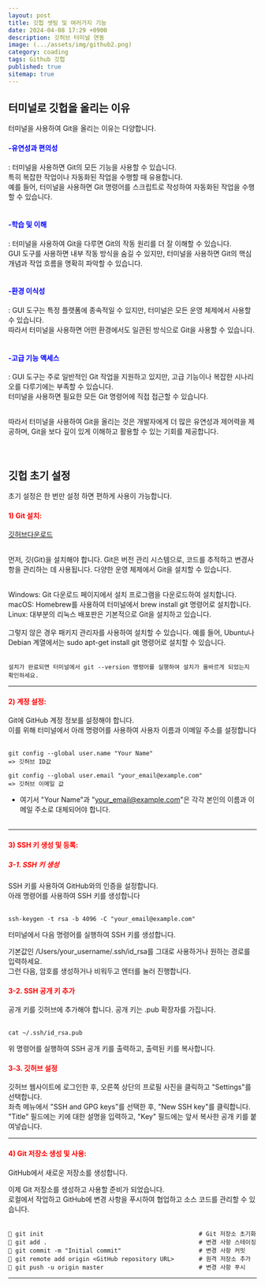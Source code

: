 ```yaml
---
layout: post
title: 깃헙 셋팅 및 여러가지 기능
date: 2024-04-08 17:29 +0900
description: 깃허브 터미널 연동
image: (.../assets/img/github2.png)
category: coading
tags: Github 깃헙 
published: true
sitemap: true
---
```



## 터미널로 깃헙을 올리는 이유 
터미널을 사용하여 Git을 올리는 이유는 다양합니다.

<h4 style="color: blue;">-유연성과 편의성</h4>:
 터미널을 사용하면 Git의 모든 기능을 사용할 수 있습니다. <br> 
 특히 복잡한 작업이나 자동화된 작업을 수행할 때 유용합니다.<br>
  예를 들어, 터미널을 사용하면 Git 명령어를 스크립트로 작성하여 자동화된 작업을 수행할 수 있습니다. <br><br>

<h4 style="color: blue;">-학습 및 이해</h4>:
 터미널을 사용하여 Git을 다루면 Git의 작동 원리를 더 잘 이해할 수 있습니다. <br>
 GUI 도구를 사용하면 내부 작동 방식을 숨길 수 있지만, 터미널을 사용하면 Git의 핵심 개념과 작업 흐름을 명확히 파악할 수 있습니다. <br><br>

<h4 style="color: blue;">-환경 이식성</h4>: GUI 도구는 특정 플랫폼에 종속적일 수 있지만, 터미널은 모든 운영 체제에서 사용할 수 있습니다. <br>
따라서 터미널을 사용하면 어떤 환경에서도 일관된 방식으로 Git을 사용할 수 있습니다. <br><br>

<h4 style="color: blue;">-고급 기능 액세스</h4>: GUI 도구는 주로 일반적인 Git 작업을 지원하고 있지만, 고급 기능이나 복잡한 시나리오를 다루기에는 부족할 수 있습니다. <br>
터미널을 사용하면 필요한 모든 Git 명령어에 직접 접근할 수 있습니다. <br><br>

따라서 터미널을 사용하여 Git을 올리는 것은 개발자에게 더 많은 유연성과 제어력을 제공하며, Git을 보다 깊이 있게 이해하고 활용할 수 있는 기회를 제공합니다. <br><br><br>




## 깃헙 초기 설정
초기 설정은 한 번만 설정 하면 편하게 사용이 가능합니다.

<h4 style="color: red;">1) Git 설치:</h4>


[깃허브다운로드](https://docs.github.com/ko/desktop/installing-and-authenticating-to-github-desktop/installing-github-desktop) <br><br>

먼저, 깃(Git)을 설치해야 합니다. Git은 버전 관리 시스템으로, 코드를 추적하고 변경사항을 관리하는 데 사용됩니다. 다양한 운영 체제에서 Git을 설치할 수 있습니다. <br><br>

Windows: Git 다운로드 페이지에서 설치 프로그램을 다운로드하여 설치합니다.  <Br>
macOS: Homebrew를 사용하여 터미널에서 brew install git 명령어로 설치합니다. <br>
Linux: 대부분의 리눅스 배포판은 기본적으로 Git을 설치하고 있습니다. <br><Br> 
그렇지 않은 경우 패키지 관리자를 사용하여 설치할 수 있습니다. 예를 들어, Ubuntu나 Debian 계열에서는 sudo apt-get install git 명령어로 설치할 수 있습니다. <br><br>

````
설치가 완료되면 터미널에서 git --version 명령어를 실행하여 설치가 올바르게 되었는지 확인하세요.
````
---

<h4 style="color: red;">2) 계정 설정:</h4>
Git에 GitHub 계정 정보를 설정해야 합니다. <br>
 이를 위해 터미널에서 아래 명령어를 사용하여 사용자 이름과 이메일 주소를 설정합니다 <br><br>

 ````
 git config --global user.name "Your Name" 
 => 깃허브 ID값

git config --global user.email "your_email@example.com"
=> 깃허브 이메일 값
 ````
 * 여기서 "Your Name"과 "your_email@example.com"은 각각 본인의 이름과 이메일 주소로 대체되어야 합니다. <Br><br>
---

<h4 style="color: red;">3) SSH 키 생성 및 등록:</h4>

<h5 style="color: red;"> 3-1. SSH 키 생성 </h5>
SSH 키를 사용하여 GitHub와의 인증을 설정합니다. <br>
아래 명령어를 사용하여 SSH 키를 생성합니다 <br><br>

````
ssh-keygen -t rsa -b 4096 -C "your_email@example.com"
```` 

터미널에서 다음 명령어를 실행하여 SSH 키를 생성합니다.

 기본값인 /Users/your_username/.ssh/id_rsa를 그대로 사용하거나 원하는 경로를 입력하세요. <br>
 그런 다음, 암호를 생성하거나 비워두고 엔터를 눌러 진행합니다.

<h4 style="color: red;">3-2. SSH 공개 키 추가</h4>
공개 키를 깃허브에 추가해야 합니다. 공개 키는 .pub 확장자를 가집니다. <br><br>

```
cat ~/.ssh/id_rsa.pub
```
위 명령어를 실행하여 SSH 공개 키를 출력하고, 출력된 키를 복사합니다.

<h4 style="color: red;">3-3. 깃허브 설정</h4>

깃허브 웹사이트에 로그인한 후, 오른쪽 상단의 프로필 사진을 클릭하고 "Settings"를 선택합니다. <Br>
좌측 메뉴에서 "SSH and GPG keys"를 선택한 후, "New SSH key"를 클릭합니다. <br>
"Title" 필드에는 키에 대한 설명을 입력하고, "Key" 필드에는 앞서 복사한 공개 키를 붙여넣습니다.


-----
<h4 style="color: red;">4) Git 저장소 생성 및 사용:</h4>
GitHub에서 새로운 저장소를 생성합니다. <br>

이제 Git 저장소를 생성하고 사용할 준비가 되었습니다. <br>
로컬에서 작업하고 GitHub에 변경 사항을 푸시하여 협업하고 소스 코드를 관리할 수 있습니다. <br><br>

```
📌 git init                                            # Git 저장소 초기화
📌 git add .                                           # 변경 사항 스테이징
📌 git commit -m "Initial commit"                      # 변경 사항 커밋
📌 git remote add origin <GitHub repository URL>       # 원격 저장소 추가
📌 git push -u origin master                           # 변경 사항 푸시

```
---

